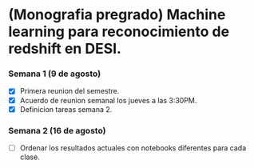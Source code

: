 # (Monografia pregrado) Machine learning para reconocimiento de redshift en DESI.

### Semana 1 (9 de agosto)

* [X] Primera reunion del semestre.
* [X] Acuerdo de reunion semanal los jueves a las 3:30PM.
* [X] Definicion tareas semana 2.

### Semana 2 (16 de agosto)

* [ ] Ordenar los resultados actuales con notebooks diferentes para cada clase.
